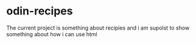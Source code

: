 # odin-recipes
The current project is something about recipies and i am supolst to show 
something about how i can use html
